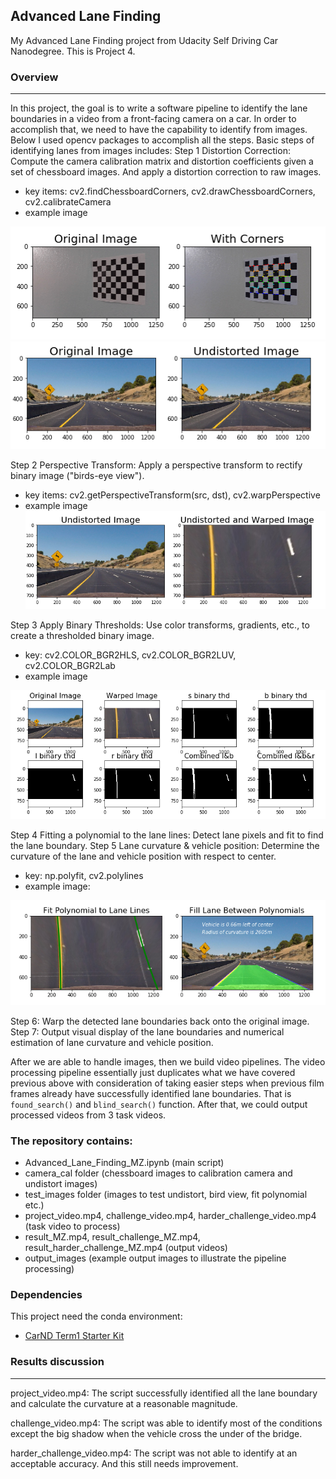 ## Advanced Lane Finding
My Advanced Lane Finding project from Udacity Self Driving Car Nanodegree. This is Project 4. 

[//]: # (Image References)
[IdentifyChessboardCorners.png]: ./output_images/IdentifyChessboardCorners.png
[Undistort_images.png]: ./output_images/Undistort_images.png
[ApplyBinaryThresholds.png]: ./output_images/ApplyBinaryThresholds.png
[bridview_images.png]: ./output_images/bridview_images.png
[FitPolynomial_ApplyToOriginalImages.png]: ./output_images/FitPolynomial_ApplyToOriginalImages.png

### Overview
---
In this project, the goal is to write a software pipeline to identify the lane boundaries in a video from a front-facing camera on a car. In order to accomplish that, we need to have the capability to identify from images. Below I used opencv packages to accomplish all the steps. 
Basic steps of identifying lanes from images includes: 
Step 1 Distortion Correction: Compute the camera calibration matrix and distortion coefficients given a set of chessboard images. And apply a distortion correction to raw images. 
- key items: cv2.findChessboardCorners, cv2.drawChessboardCorners, cv2.calibrateCamera
- example image

 ![alt text][IdentifyChessboardCorners.png]
 ![alt text][Undistort_images.png]
 
Step 2 Perspective Transform: Apply a perspective transform to rectify binary image ("birds-eye view").
- key items: cv2.getPerspectiveTransform(src, dst), cv2.warpPerspective
- example image
 ![alt text][bridview_images.png]
 
Step 3 Apply Binary Thresholds: Use color transforms, gradients, etc., to create a thresholded binary image.
- key: cv2.COLOR_BGR2HLS, cv2.COLOR_BGR2LUV, cv2.COLOR_BGR2Lab
- example image

 ![alt text][ApplyBinaryThresholds.png]
 
Step 4 Fitting a polynomial to the lane lines: Detect lane pixels and fit to find the lane boundary. 
Step 5 Lane curvature & vehicle position: Determine the curvature of the lane and vehicle position with respect to center.
- key: np.polyfit, cv2.polylines
- example image: 

 ![alt text][FitPolynomial_ApplyToOriginalImages.png]
 
Step 6: Warp the detected lane boundaries back onto the original image.
Step 7: Output visual display of the lane boundaries and numerical estimation of lane curvature and vehicle position.

After we are able to handle images, then we build video pipelines. The video processing pipeline essentially just duplicates what we have covered previous above with consideration of taking easier steps when previous film frames already have successfully identified lane boundaries. That is `found_search()` and `blind_search()` function. After that, we could output processed videos from 3 task videos. 

### The repository contains: 

* Advanced_Lane_Finding_MZ.ipynb (main script)
* camera_cal folder (chessboard images to calibration camera and undistort images)
* test_images folder (images to test undistort, bird view, fit polynomial etc.)
* project_video.mp4, challenge_video.mp4, harder_challenge_video.mp4 (task video to process)
* result_MZ.mp4, result_challenge_MZ.mp4, result_harder_challenge_MZ.mp4 (output videos)
* output_images (example output images to illustrate the pipeline processing)

### Dependencies
This project need the conda environment:
* [CarND Term1 Starter Kit](https://github.com/udacity/CarND-Term1-Starter-Kit)


### Results discussion
---
project_video.mp4: The script successfully identified all the lane boundary and calculate the curvature at a reasonable magnitude. 

challenge_video.mp4: The script was able to identify most of the conditions except the big shadow when the vehicle cross the under of the bridge. 

harder_challenge_video.mp4: The script was not able to identify at an acceptable accuracy. And this still needs improvement. 
